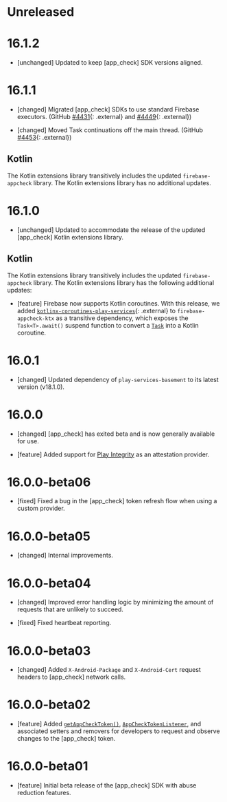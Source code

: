 # Unreleased

# 16.1.2
* [unchanged] Updated to keep [app_check] SDK versions aligned.

# 16.1.1
* [changed] Migrated [app_check] SDKs to use standard Firebase executors.
  (GitHub [#4431](//github.com/firebase/firebase-android-sdk/issues/4431){: .external}
  and
  [#4449](//github.com/firebase/firebase-android-sdk/issues/4449){: .external})

* [changed] Moved Task continuations off the main thread.
  (GitHub [#4453](//github.com/firebase/firebase-android-sdk/issues/4453){: .external})


## Kotlin
The Kotlin extensions library transitively includes the updated
`firebase-appcheck` library. The Kotlin extensions library has no additional
updates.

# 16.1.0
* [unchanged] Updated to accommodate the release of the updated
  [app_check] Kotlin extensions library.


## Kotlin
The Kotlin extensions library transitively includes the updated
`firebase-appcheck` library. The Kotlin extensions library has the following
additional updates:

* [feature] Firebase now supports Kotlin coroutines.
  With this release, we added
  [`kotlinx-coroutines-play-services`](https://kotlinlang.org/api/kotlinx.coroutines/kotlinx-coroutines-play-services/){: .external}
  to `firebase-appcheck-ktx` as a transitive dependency, which exposes the
  `Task<T>.await()` suspend function to convert a
  [`Task`](https://developers.google.com/android/guides/tasks) into a Kotlin
  coroutine.

# 16.0.1
* [changed] Updated dependency of `play-services-basement` to its latest
  version (v18.1.0).

# 16.0.0
* [changed] [app_check] has exited beta and is now generally available for
  use.

* [feature] Added support for
  [Play Integrity](https://developer.android.com/google/play/integrity) as an
  attestation provider.

# 16.0.0-beta06
* [fixed] Fixed a bug in the [app_check] token refresh flow when using a
  custom provider.

# 16.0.0-beta05
* [changed] Internal improvements.

# 16.0.0-beta04
* [changed] Improved error handling logic by minimizing the amount of requests
  that are unlikely to succeed.

* [fixed] Fixed heartbeat reporting.

# 16.0.0-beta03
* [changed] Added `X-Android-Package` and `X-Android-Cert` request headers to
  [app_check] network calls.

# 16.0.0-beta02
* [feature] Added [`getAppCheckToken()`](/docs/reference/android/com/google/firebase/appcheck/FirebaseAppCheck#getAppCheckToken(boolean)),
  [`AppCheckTokenListener`](/docs/reference/android/com/google/firebase/appcheck/FirebaseAppCheck.AppCheckListener),
  and associated setters and removers for developers to request and observe
  changes to the [app_check] token.

# 16.0.0-beta01
* [feature] Initial beta release of the [app_check] SDK with abuse reduction
  features.

